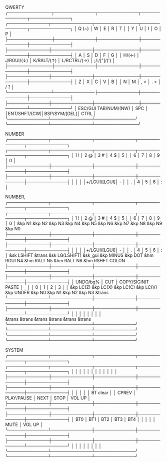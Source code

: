 QWERTY
 ╭──────────────┬─────────────┬─────────────┬─────────────┬─────────────╮      ╭─────────────┬─────────────┬──────────────┬─────────────┬─────────────╮
 │    Q (~)     │      W      │    E        │    R        │    T        │      │    Y        │    U        │    I         │    O        │    P        │
 ├──────────────┼─────────────┼─────────────┼─────────────┼─────────────┤      ├─────────────┼─────────────┼──────────────┼─────────────┼─────────────┤
 │    A         │    S        │    D        │    F        │    G        │      │ H/(←)       │ J/RGUI/(↓)  │ K/RALT/(↑)   │ L/RCTRL/(→) │ ;/:/["]/(') │
 ├──────────────┼─────────────┼─────────────┼─────────────┼─────────────┤      ├─────────────┼─────────────┼──────────────┼─────────────┼─────────────┤
 │    Z         │    X        │    C        │    V        │    B        │      │    N        │    M        │    , <       │    . >      │    / ?      │
 ╰──────────────┴─────────────├─────────────┼─────────────┼─────────────┤      ├─────────────┼─────────────┼──────────────┼─────────────┴─────────────╯
                              │  ESC/GUI     TAB/NUM/(NW) │    SPC      │      │ENT/SHFT/(CW)│BSP/SYM/[DEL]│    CTRL      │
                              ╰─────────────┴─────────────┴─────────────╯      ╰─────────────┴─────────────┴──────────────╯

NUMBER
 ╭─────────────┬─────────────┬─────────────┬─────────────┬─────────────╮       ╭─────────────┬─────────────┬─────────────┬─────────────┬─────────────╮
 │    1 !      │     2 @     │    3 #      │      4 $    │    5        │       │     6       │     7       │     8       │     9       │    0        │
 ├─────────────┼─────────────┼─────────────┼─────────────┼─────────────┤       ├─────────────┼─────────────┼─────────────┼─────────────┼─────────────┤
 │             │             │             │+/LGUI/[LGUI]│    -        │       │     .       │     4       │     5       │     6       │   :         │

NUMBER,
 ╭─────────────┬─────────────┬─────────────┬─────────────┬─────────────╮       ╭─────────────┬─────────────┬─────────────┬─────────────┬─────────────╮
 │    1 !      │     2 @     │    3 #      │     4 $     │    5        │       │     6       │     7       │     8       │     9       │    0        │
     &kp N1         &kp N2        &kp N3          &kp N4      &kp N5               &kp N6       &kp N7        &kp N8        &kp N9       &kp N0 
 ├─────────────┼─────────────┼─────────────┼─────────────┼─────────────┤       ├─────────────┼─────────────┼─────────────┼─────────────┼─────────────┤
 │             │             │             │+/LGUI/[LGUI]│    -        │       │     .       │     4       │     5       │     6       │   :         │
    &sk LSHIFT    &trans       &sk LG(LSHIFT)   &sk_gui      &kp MINUS            &kp DOT      &hm RGUI N4   &hm RALT N5   &hm RALT N6 &hm RSHFT COLON 
 ├─────────────┼─────────────┼─────────────┼─────────────┼─────────────┤       ├─────────────┼─────────────┼─────────────┼─────────────┼─────────────┤
 │  UNDO/bg%   │  CUT        │ COPY/SIGINIT   PASTE      │    _        │       │     0       │     1       │     2       │     3       │             │
      &kp LC(Z)     &kp LC(X)     &kp LC(C)    &kp LC(V)      &kp UNDER              &kp N0        &kp N1       &kp N2        &kp N3       &trans
 ╰─────────────┴─────────────┼─────────────┼─────────────┼─────────────┤       ├─────────────┼─────────────┼─────────────┼─────────────┴─────────────╯
                             │             │             │             │       │             │             │             │                            
                                  &trans         &trans       &trans               &trans        &trans        &trans
                             ╰─────────────┴─────────────┴─────────────╯       ╰─────────────┴─────────────┴─────────────╯
                             ╰─────────────┴─────────────┴─────────────╯       ╰─────────────┴─────────────┴─────────────╯

SYSTEM
 ╭─────────────┬─────────────┬─────────────┬─────────────┬─────────────╮       ╭─────────────┬─────────────┬─────────────┬─────────────┬─────────────╮
 │             │             │             │             │             │       │             │             │             │             │             │
 ├─────────────┼─────────────┼─────────────┼─────────────┼─────────────┤       ├─────────────┼─────────────┼─────────────┼─────────────┼─────────────┤
 │             │             │             │             │  BT clear   │       │   CPREV     │ PLAY/PAUSE  │   NEXT      │    STOP     │    VOL UP   │
 ├─────────────┼─────────────┼─────────────┼─────────────┼─────────────┤       ├─────────────┼─────────────┼─────────────┼─────────────┼─────────────┤
 │ BT0         │    BT1      │   BT2       │  BT3        │  BT4        │       │             │             │             │    MUTE     │   VOL UP    │
 ╰─────────────┴─────────────┼─────────────┼─────────────┼─────────────┤       ├─────────────┼─────────────┼─────────────┼─────────────┴─────────────╯
                             │             │             │             │       │             │             │             │                            
                             ╰─────────────┴─────────────┴─────────────╯       ╰─────────────┴─────────────┴─────────────╯

